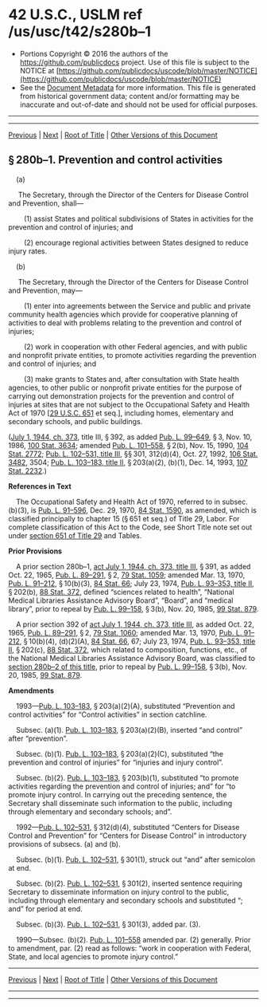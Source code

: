 ---
---

# 42 U.S.C., USLM ref /us/usc/t42/s280b–1

* Portions Copyright © 2016 the authors of the https://github.com/publicdocs project.
  Use of this file is subject to the NOTICE at [https://github.com/publicdocs/uscode/blob/master/NOTICE](https://github.com/publicdocs/uscode/blob/master/NOTICE)
* See the [Document Metadata](././../../../../../..//README.md) for more information.
  This file is generated from historical government data; content and/or formatting may be inaccurate and out-of-date and should not be used for official purposes.

----------
----------

[Previous](./../../../../../..//us/usc/t42/ch6A/schII/ptJ/m__us_usc_t42_s280b.md) | [Next](./../../../../../..//us/usc/t42/ch6A/schII/ptJ/m__us_usc_t42_s280b–1a.md) | [Root of Title](./../../../../../../) | [Other Versions of this Document](https://publicdocs.github.io/go/links?ns=uslm&ref=%2Fus%2Fusc%2Ft42%2Fs280b%E2%80%931)

## § 280b–1. Prevention and control activities

    (a)

     The Secretary, through the Director of the Centers for Disease Control and Prevention, shall—

        (1) assist States and political subdivisions of States in activities for the prevention and control of injuries; and

        (2) encourage regional activities between States designed to reduce injury rates.

    (b)

     The Secretary, through the Director of the Centers for Disease Control and Prevention, may—

        (1) enter into agreements between the Service and public and private community health agencies which provide for cooperative planning of activities to deal with problems relating to the prevention and control of injuries;

        (2) work in cooperation with other Federal agencies, and with public and nonprofit private entities, to promote activities regarding the prevention and control of injuries; and

        (3) make grants to States and, after consultation with State health agencies, to other public or nonprofit private entities for the purpose of carrying out demonstration projects for the prevention and control of injuries at sites that are not subject to the Occupational Safety and Health Act of 1970 \[[29 U.S.C. 651][/us/usc/t29/s651] et seq.\], including homes, elementary and secondary schools, and public buildings.

([July 1, 1944, ch. 373][/us/act/1944-07-01/ch373], title III, § 392, as added [Pub. L. 99–649][/us/pl/99/649], § 3, Nov. 10, 1986, [100 Stat. 3634][/us/stat/100/3634]; amended [Pub. L. 101–558][/us/pl/101/558], § 2(b), Nov. 15, 1990, [104 Stat. 2772][/us/stat/104/2772]; [Pub. L. 102–531, title III][/us/pl/102/531/tIII], §§ 301, 312(d)(4), Oct. 27, 1992, [106 Stat. 3482][/us/stat/106/3482], 3504; [Pub. L. 103–183, title II][/us/pl/103/183/tII], § 203(a)(2), (b)(1), Dec. 14, 1993, [107 Stat. 2232][/us/stat/107/2232].)

 __References in Text__ 

    The Occupational Safety and Health Act of 1970, referred to in subsec. (b)(3), is [Pub. L. 91–596][/us/pl/91/596], Dec. 29, 1970, [84 Stat. 1590][/us/stat/84/1590], as amended, which is classified principally to chapter 15 (§ 651 et seq.) of Title 29, Labor. For complete classification of this Act to the Code, see Short Title note set out under [section 651 of Title 29][/us/usc/t29/s651] and Tables.

 __Prior Provisions__ 

    A prior section 280b–1, [act July 1, 1944, ch. 373, title III][/us/act/1944-07-01/ch373/tIII], § 391, as added Oct. 22, 1965, [Pub. L. 89–291][/us/pl/89/291], § 2, [79 Stat. 1059][/us/stat/79/1059]; amended Mar. 13, 1970, [Pub. L. 91–212][/us/pl/91/212], § 10(b)(3), [84 Stat. 66][/us/stat/84/66]; July 23, 1974, [Pub. L. 93–353, title II][/us/pl/93/353/tII], § 202(b), [88 Stat. 372][/us/stat/88/372], defined “sciences related to health”, “National Medical Libraries Assistance Advisory Board”, “Board”, and “medical library”, prior to repeal by [Pub. L. 99–158][/us/pl/99/158], § 3(b), Nov. 20, 1985, [99 Stat. 879][/us/stat/99/879].

    A prior section 392 of [act July 1, 1944, ch. 373, title III][/us/act/1944-07-01/ch373/tIII], as added Oct. 22, 1965, [Pub. L. 89–291][/us/pl/89/291], § 2, [79 Stat. 1060][/us/stat/79/1060]; amended Mar. 13, 1970, [Pub. L. 91–212][/us/pl/91/212], § 10(b)(4), (d)(2)(A), [84 Stat. 66][/us/stat/84/66], 67; July 23, 1974, [Pub. L. 93–353, title II][/us/pl/93/353/tII], § 202(c), [88 Stat. 372][/us/stat/88/372], which related to composition, functions, etc., of the National Medical Libraries Assistance Advisory Board, was classified to [section 280b–2 of this title][/us/usc/t42/s280b–2], prior to repeal by [Pub. L. 99–158][/us/pl/99/158], § 3(b), Nov. 20, 1985, [99 Stat. 879][/us/stat/99/879].

 __Amendments__ 

    1993—[Pub. L. 103–183][/us/pl/103/183], § 203(a)(2)(A), substituted “Prevention and control activities” for “Control activities” in section catchline.

    Subsec. (a)(1). [Pub. L. 103–183][/us/pl/103/183], § 203(a)(2)(B), inserted “and control” after “prevention”.

    Subsec. (b)(1). [Pub. L. 103–183][/us/pl/103/183], § 203(a)(2)(C), substituted “the prevention and control of injuries” for “injuries and injury control”.

    Subsec. (b)(2). [Pub. L. 103–183][/us/pl/103/183], § 203(b)(1), substituted “to promote activities regarding the prevention and control of injuries; and” for “to promote injury control. In carrying out the preceding sentence, the Secretary shall disseminate such information to the public, including through elementary and secondary schools; and”.

    1992—[Pub. L. 102–531][/us/pl/102/531], § 312(d)(4), substituted “Centers for Disease Control and Prevention” for “Centers for Disease Control” in introductory provisions of subsecs. (a) and (b).

    Subsec. (b)(1). [Pub. L. 102–531][/us/pl/102/531], § 301(1), struck out “and” after semicolon at end.

    Subsec. (b)(2). [Pub. L. 102–531][/us/pl/102/531], § 301(2), inserted sentence requiring Secretary to disseminate information on injury control to the public, including through elementary and secondary schools and substituted “; and” for period at end.

    Subsec. (b)(3). [Pub. L. 102–531][/us/pl/102/531], § 301(3), added par. (3).

    1990—Subsec. (b)(2). [Pub. L. 101–558][/us/pl/101/558] amended par. (2) generally. Prior to amendment, par. (2) read as follows: “work in cooperation with Federal, State, and local agencies to promote injury control.”

----------

[Previous](./../../../../../..//us/usc/t42/ch6A/schII/ptJ/m__us_usc_t42_s280b.md) | [Next](./../../../../../..//us/usc/t42/ch6A/schII/ptJ/m__us_usc_t42_s280b–1a.md) | [Root of Title](./../../../../../../) | [Other Versions of this Document](https://publicdocs.github.io/go/links?ns=uslm&ref=%2Fus%2Fusc%2Ft42%2Fs280b%E2%80%931)

----------
----------

[/us/usc/t29/s651]: https://publicdocs.github.io/go/links?ns=uslm&ref=%2Fus%2Fusc%2Ft29%2Fs651
[/us/act/1944-07-01/ch373]: https://publicdocs.github.io/go/links?ns=uslm&ref=%2Fus%2Fact%2F1944-07-01%2Fch373
[/us/pl/99/649]: https://publicdocs.github.io/go/links?ns=uslm&ref=%2Fus%2Fpl%2F99%2F649
[/us/stat/100/3634]: https://publicdocs.github.io/go/links?ns=uslm&ref=%2Fus%2Fstat%2F100%2F3634
[/us/pl/101/558]: https://publicdocs.github.io/go/links?ns=uslm&ref=%2Fus%2Fpl%2F101%2F558
[/us/stat/104/2772]: https://publicdocs.github.io/go/links?ns=uslm&ref=%2Fus%2Fstat%2F104%2F2772
[/us/pl/102/531/tIII]: https://publicdocs.github.io/go/links?ns=uslm&ref=%2Fus%2Fpl%2F102%2F531%2FtIII
[/us/stat/106/3482]: https://publicdocs.github.io/go/links?ns=uslm&ref=%2Fus%2Fstat%2F106%2F3482
[/us/pl/103/183/tII]: https://publicdocs.github.io/go/links?ns=uslm&ref=%2Fus%2Fpl%2F103%2F183%2FtII
[/us/stat/107/2232]: https://publicdocs.github.io/go/links?ns=uslm&ref=%2Fus%2Fstat%2F107%2F2232
[/us/pl/91/596]: https://publicdocs.github.io/go/links?ns=uslm&ref=%2Fus%2Fpl%2F91%2F596
[/us/stat/84/1590]: https://publicdocs.github.io/go/links?ns=uslm&ref=%2Fus%2Fstat%2F84%2F1590
[/us/usc/t29/s651]: https://publicdocs.github.io/go/links?ns=uslm&ref=%2Fus%2Fusc%2Ft29%2Fs651
[/us/act/1944-07-01/ch373/tIII]: https://publicdocs.github.io/go/links?ns=uslm&ref=%2Fus%2Fact%2F1944-07-01%2Fch373%2FtIII
[/us/pl/89/291]: https://publicdocs.github.io/go/links?ns=uslm&ref=%2Fus%2Fpl%2F89%2F291
[/us/stat/79/1059]: https://publicdocs.github.io/go/links?ns=uslm&ref=%2Fus%2Fstat%2F79%2F1059
[/us/pl/91/212]: https://publicdocs.github.io/go/links?ns=uslm&ref=%2Fus%2Fpl%2F91%2F212
[/us/stat/84/66]: https://publicdocs.github.io/go/links?ns=uslm&ref=%2Fus%2Fstat%2F84%2F66
[/us/pl/93/353/tII]: https://publicdocs.github.io/go/links?ns=uslm&ref=%2Fus%2Fpl%2F93%2F353%2FtII
[/us/stat/88/372]: https://publicdocs.github.io/go/links?ns=uslm&ref=%2Fus%2Fstat%2F88%2F372
[/us/pl/99/158]: https://publicdocs.github.io/go/links?ns=uslm&ref=%2Fus%2Fpl%2F99%2F158
[/us/stat/99/879]: https://publicdocs.github.io/go/links?ns=uslm&ref=%2Fus%2Fstat%2F99%2F879
[/us/act/1944-07-01/ch373/tIII]: https://publicdocs.github.io/go/links?ns=uslm&ref=%2Fus%2Fact%2F1944-07-01%2Fch373%2FtIII
[/us/pl/89/291]: https://publicdocs.github.io/go/links?ns=uslm&ref=%2Fus%2Fpl%2F89%2F291
[/us/stat/79/1060]: https://publicdocs.github.io/go/links?ns=uslm&ref=%2Fus%2Fstat%2F79%2F1060
[/us/pl/91/212]: https://publicdocs.github.io/go/links?ns=uslm&ref=%2Fus%2Fpl%2F91%2F212
[/us/stat/84/66]: https://publicdocs.github.io/go/links?ns=uslm&ref=%2Fus%2Fstat%2F84%2F66
[/us/pl/93/353/tII]: https://publicdocs.github.io/go/links?ns=uslm&ref=%2Fus%2Fpl%2F93%2F353%2FtII
[/us/stat/88/372]: https://publicdocs.github.io/go/links?ns=uslm&ref=%2Fus%2Fstat%2F88%2F372
[/us/usc/t42/s280b–2]: https://publicdocs.github.io/go/links?ns=uslm&ref=%2Fus%2Fusc%2Ft42%2Fs280b%E2%80%932
[/us/pl/99/158]: https://publicdocs.github.io/go/links?ns=uslm&ref=%2Fus%2Fpl%2F99%2F158
[/us/stat/99/879]: https://publicdocs.github.io/go/links?ns=uslm&ref=%2Fus%2Fstat%2F99%2F879
[/us/pl/103/183]: https://publicdocs.github.io/go/links?ns=uslm&ref=%2Fus%2Fpl%2F103%2F183
[/us/pl/103/183]: https://publicdocs.github.io/go/links?ns=uslm&ref=%2Fus%2Fpl%2F103%2F183
[/us/pl/103/183]: https://publicdocs.github.io/go/links?ns=uslm&ref=%2Fus%2Fpl%2F103%2F183
[/us/pl/103/183]: https://publicdocs.github.io/go/links?ns=uslm&ref=%2Fus%2Fpl%2F103%2F183
[/us/pl/102/531]: https://publicdocs.github.io/go/links?ns=uslm&ref=%2Fus%2Fpl%2F102%2F531
[/us/pl/102/531]: https://publicdocs.github.io/go/links?ns=uslm&ref=%2Fus%2Fpl%2F102%2F531
[/us/pl/102/531]: https://publicdocs.github.io/go/links?ns=uslm&ref=%2Fus%2Fpl%2F102%2F531
[/us/pl/102/531]: https://publicdocs.github.io/go/links?ns=uslm&ref=%2Fus%2Fpl%2F102%2F531
[/us/pl/101/558]: https://publicdocs.github.io/go/links?ns=uslm&ref=%2Fus%2Fpl%2F101%2F558


